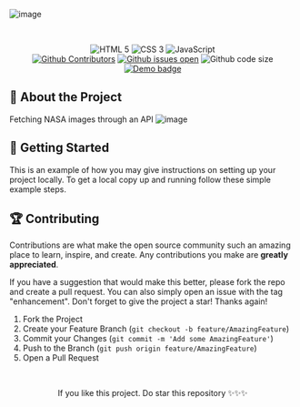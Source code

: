 ![image](https://user-images.githubusercontent.com/23385605/137159117-fee0195d-ddb7-4f1e-911c-f8311167fbdf.png)

<div align="center">
  
<br/>
  <p>
    
  </p>
  <!-- Badges -->
  <img src="https://img.shields.io/badge/HTML5-E34F26?style=for-the-badge&logo=html5&logoColor=white" alt="HTML 5" />
  <img src="https://img.shields.io/badge/CSS3-1572B6?style=for-the-badge&logo=css3&logoColor=white" alt="CSS 3" />
  <img src="https://img.shields.io/badge/JavaScript-323330?style=for-the-badge&logo=javascript&logoColor=F7DF1E" alt="JavaScript" />
  <br />
  <a href="https://github.com/mohitjaisal/NASA-APOD/graphs/contributors"><img src="https://img.shields.io/github/contributors/mohitjaisal/NASA-APOD?style=flat-square" alt="Github Contributors" /></a>
  <a href="https://github.com/mohitjaisal/NASA-APOD/issues"><img src="https://img.shields.io/github/issues/mohitjaisal/NASA-APOD?style=flat-square" alt="Github issues open" /></a>
  <img src="https://img.shields.io/github/languages/code-size/mohitjaisal/NASA-APOD?style=flat-square" alt="Github code size" />
  <a href="https://nasapicapi.netlify.app/"><img src="https://img.shields.io/badge/demo-here-orange?style=flat-square" alt="Demo badge" /></a>
</div>


## :beginner: About the Project
Fetching NASA images through an API
![image](https://user-images.githubusercontent.com/23385605/137082612-f2f7a295-3a10-4455-8b98-d8eb103cb0c2.png)


## :rocket: Getting Started

This is an example of how you may give instructions on setting up your project locally.
To get a local copy up and running follow these simple example steps.

## :trophy: Contributing

Contributions are what make the open source community such an amazing place to learn, inspire, and create. Any contributions you make are **greatly appreciated**.

If you have a suggestion that would make this better, please fork the repo and create a pull request. You can also simply open an issue with the tag "enhancement".
Don't forget to give the project a star! Thanks again!

1. Fork the Project
2. Create your Feature Branch (`git checkout -b feature/AmazingFeature`)
3. Commit your Changes (`git commit -m 'Add some AmazingFeature'`)
4. Push to the Branch (`git push origin feature/AmazingFeature`)
5. Open a Pull Request
<br>
<p align="center">If you like this project. Do star this repository ✨✨✨</p>
